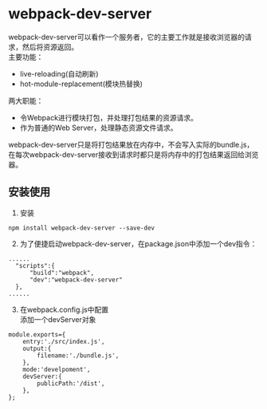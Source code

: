 # webpack-dev-server
webpack-dev-server可以看作一个服务者，它的主要工作就是接收浏览器的请求，然后将资源返回。   
主要功能：  
- live-reloading(自动刷新)
- hot-module-replacement(模块热替换)  

两大职能：
- 令Webpack进行模块打包，并处理打包结果的资源请求。
- 作为普通的Web Server，处理静态资源文件请求。  
  
webpack-dev-server只是将打包结果放在内存中，不会写入实际的bundle.js，在每次webpack-dev-server接收到请求时都只是将内存中的打包结果返回给浏览器。
## 安装使用
1. 安装
```
npm install webpack-dev-server --save-dev
```
2. 为了便捷启动webpack-dev-server，在package.json中添加一个dev指令：
```
......
  "scripts":{
      "build":"webpack",
      "dev":"webpack-dev-server"
  },
......
```
3. 在webpack.config.js中配置  
添加一个devServer对象
```
module.exports={
    entry:'./src/index.js',
    output:{
        filename:'./bundle.js',
    },
    mode:'develpoment',
    devServer:{
        publicPath:'/dist',
    },
};
```